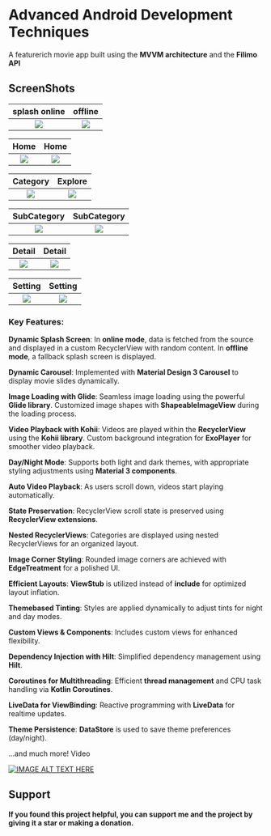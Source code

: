 # Advanced Android Development Techniques

A featurerich movie app built using the **MVVM architecture** and the **Filimo API**



## ScreenShots

splash online           | offline      | 
:-------------------------:|   :-------------------------:|
<img src="https://github.com/MehdiSekoba/filimo/blob/master/art/splash_online.jpg">| <img src="https://github.com/MehdiSekoba/filimo/blob/master/art/splash_offline.jpg"> |

Home                    | Home |
:-------------------------:|:-------------------------:|
  <img src="https://github.com/MehdiSekoba/filimo/blob/master/art/home.jpg">| <img src="https://github.com/MehdiSekoba/filimo/blob/master/art/home_down.jpg">| 

Category                     | Explore |
:-------------------------:|:-------------------------:|
  <img src="https://github.com/MehdiSekoba/filimo/blob/master/art/home_down.jpg">| <img src="https://github.com/MehdiSekoba/filimo/blob/master/art/explore.jpg">| 

  SubCategory              | SubCategory |
:-------------------------:|:-------------------------:|
  <img src="https://github.com/MehdiSekoba/filimo/blob/master/art/subcategoury.jpg">| <img src="https://github.com/MehdiSekoba/filimo/blob/master/art/subcategoury2.jpg">| 
  
  Detail                   |  Detail |
:-------------------------:|:-------------------------:|
  <img src="https://github.com/MehdiSekoba/filimo/blob/master/art/detail_down.jpg">| <img src="https://github.com/MehdiSekoba/filimo/blob/master/art/detail_down2.jpg">            | 

  
  Setting                   |  Setting |
:-------------------------:|:-------------------------:|
  <img src="https://github.com/MehdiSekoba/filimo/blob/master/art/setting.jpg">| <img src="https://github.com/MehdiSekoba/filimo/blob/master/art/setting_dark.jpg">            | 



### Key Features:

 **Dynamic Splash Screen**: 
   In **online mode**, data is fetched from the source and displayed in a custom RecyclerView with random content.
   In **offline mode**, a fallback splash screen is displayed.
  
 **Dynamic Carousel**: 
   Implemented with **Material Design 3 Carousel** to display movie slides dynamically.

 **Image Loading with Glide**: 
   Seamless image loading using the powerful **Glide library**.
   Customized image shapes with **ShapeableImageView** during the loading process.

 **Video Playback with Kohii**: 
   Videos are played within the **RecyclerView** using the **Kohii library**.
   Custom background integration for **ExoPlayer** for smoother video playback.

 **Day/Night Mode**: 
   Supports both light and dark themes, with appropriate styling adjustments using **Material 3 components**.

 **Auto Video Playback**: 
   As users scroll down, videos start playing automatically.

 **State Preservation**: 
   RecyclerView scroll state is preserved using **RecyclerView extensions**.

 **Nested RecyclerViews**: 
   Categories are displayed using nested RecyclerViews for an organized layout.

 **Image Corner Styling**: 
   Rounded image corners are achieved with **EdgeTreatment** for a polished UI.

 **Efficient Layouts**: 
   **ViewStub** is utilized instead of **include** for optimized layout inflation.

 **Themebased Tinting**: 
   Styles are applied dynamically to adjust tints for night and day modes.

 **Custom Views & Components**: 
   Includes custom views for enhanced flexibility.

 **Dependency Injection with Hilt**: 
   Simplified dependency management using **Hilt**.

 **Coroutines for Multithreading**: 
   Efficient **thread management** and CPU task handling via **Kotlin Coroutines**.

 **LiveData for ViewBinding**: 
   Reactive programming with **LiveData** for realtime updates.

 **Theme Persistence**: 
   **DataStore** is used to save theme preferences (day/night).

 ...and much more!
    Video
    
[![IMAGE ALT TEXT HERE](https://img.youtube.com/vi/pLxWRVL3cNY/0.jpg)](https://www.youtube.com/embed/pLxWRVL3cNY?si=hxuwUbuGqPVmCjqZ)


## Support

**If you found this project helpful, you can support me and the project by giving it a star or making a donation.**


